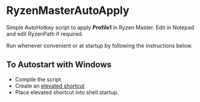 # RyzenMasterAutoApply
Simple AutoHotkey script to apply **Profile1** in Ryzen Master.
Edit in Notepad and edit RyzenPath if required.

Run whenever convenient or at startup by following the instructions below.

## To Autostart with Windows ##

- Compile the script
- Create an [elevated shortcut](https://www.sevenforums.com/tutorials/11949-elevated-program-shortcut-without-uac-prompt-create.html)
- Place elevated shortcut into shell:startup.




